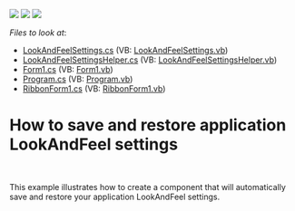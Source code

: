 <!-- default badges list -->
![](https://img.shields.io/endpoint?url=https://codecentral.devexpress.com/api/v1/VersionRange/128615315/11.2.8%2B)
[![](https://img.shields.io/badge/Open_in_DevExpress_Support_Center-FF7200?style=flat-square&logo=DevExpress&logoColor=white)](https://supportcenter.devexpress.com/ticket/details/E3823)
[![](https://img.shields.io/badge/📖_How_to_use_DevExpress_Examples-e9f6fc?style=flat-square)](https://docs.devexpress.com/GeneralInformation/403183)
<!-- default badges end -->
<!-- default file list -->
*Files to look at*:

* [LookAndFeelSettings.cs](./CS/WindowsApplication1/Component/LookAndFeelSettings.cs) (VB: [LookAndFeelSettings.vb](./VB/WindowsApplication1/Component/LookAndFeelSettings.vb))
* [LookAndFeelSettingsHelper.cs](./CS/WindowsApplication1/Component/LookAndFeelSettingsHelper.cs) (VB: [LookAndFeelSettingsHelper.vb](./VB/WindowsApplication1/Component/LookAndFeelSettingsHelper.vb))
* [Form1.cs](./CS/WindowsApplication1/Form1.cs) (VB: [Form1.vb](./VB/WindowsApplication1/Form1.vb))
* [Program.cs](./CS/WindowsApplication1/Program.cs) (VB: [Program.vb](./VB/WindowsApplication1/Program.vb))
* [RibbonForm1.cs](./CS/WindowsApplication1/RibbonForm1.cs) (VB: [RibbonForm1.vb](./VB/WindowsApplication1/RibbonForm1.vb))
<!-- default file list end -->
# How to save and restore application LookAndFeel settings


<p><br />
<p>This example illustrates how to create a component that will automatically save and restore your application LookAndFeel settings.</p></p>

<br/>


